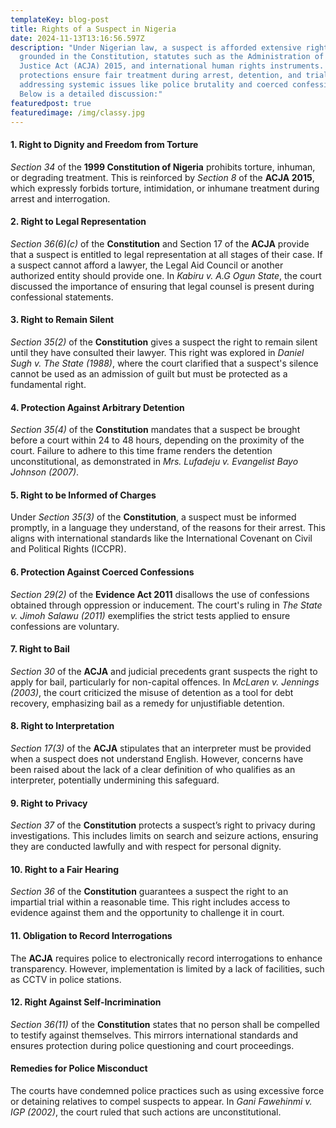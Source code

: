 ```yaml
---
templateKey: blog-post
title: Rights of a Suspect in Nigeria
date: 2024-11-13T13:16:56.597Z
description: "Under Nigerian law, a suspect is afforded extensive rights,
  grounded in the Constitution, statutes such as the Administration of Criminal
  Justice Act (ACJA) 2015, and international human rights instruments. These
  protections ensure fair treatment during arrest, detention, and trial while
  addressing systemic issues like police brutality and coerced confessions.
  Below is a detailed discussion:"
featuredpost: true
featuredimage: /img/classy.jpg
---
```

#### **1. Right to Dignity and Freedom from Torture**

*Section 34* of the **1999 Constitution of Nigeria** prohibits torture, inhuman, or degrading treatment. This is reinforced by *Section 8* of the **ACJA 2015**, which expressly forbids torture, intimidation, or inhumane treatment during arrest and interrogation.

#### **2. Right to Legal Representation**

*Section 36(6)(c)* of the **Constitution** and Section 17 of the **ACJA** provide that a suspect is entitled to legal representation at all stages of their case. If a suspect cannot afford a lawyer, the Legal Aid Council or another authorized entity should provide one. In *Kabiru v. A.G Ogun State*, the court discussed the importance of ensuring that legal counsel is present during confessional statements. 

#### **3. Right to Remain Silent**

*Section 35(2)* of the **Constitution** gives a suspect the right to remain silent until they have consulted their lawyer. This right was explored in *Daniel Sugh v. The State (1988)*, where the court clarified that a suspect's silence cannot be used as an admission of guilt but must be protected as a fundamental right.

#### **4. Protection Against Arbitrary Detention**

*Section 35(4)* of the **Constitution** mandates that a suspect be brought before a court within 24 to 48 hours, depending on the proximity of the court. Failure to adhere to this time frame renders the detention unconstitutional, as demonstrated in *Mrs. Lufadeju v. Evangelist Bayo Johnson (2007)*. 

#### **5. Right to be Informed of Charges**

Under *Section 35(3)* of the **Constitution**, a suspect must be informed promptly, in a language they understand, of the reasons for their arrest. This aligns with international standards like the International Covenant on Civil and Political Rights (ICCPR).

#### **6. Protection Against Coerced Confessions**

*Section 29(2)* of the **Evidence Act 2011** disallows the use of confessions obtained through oppression or inducement. The court's ruling in *The State v. Jimoh Salawu (2011)* exemplifies the strict tests applied to ensure confessions are voluntary.

#### **7. Right to Bail**

*Section 30* of the **ACJA** and judicial precedents grant suspects the right to apply for bail, particularly for non-capital offences. In *McLaren v. Jennings (2003)*, the court criticized the misuse of detention as a tool for debt recovery, emphasizing bail as a remedy for unjustifiable detention.

#### **8. Right to Interpretation**

*Section 17(3)* of the **ACJA** stipulates that an interpreter must be provided when a suspect does not understand English. However, concerns have been raised about the lack of a clear definition of who qualifies as an interpreter, potentially undermining this safeguard.

#### **9. Right to Privacy**

*Section 37* of the **Constitution** protects a suspect’s right to privacy during investigations. This includes limits on search and seizure actions, ensuring they are conducted lawfully and with respect for personal dignity.

#### **10. Right to a Fair Hearing**

*Section 36* of the **Constitution** guarantees a suspect the right to an impartial trial within a reasonable time. This right includes access to evidence against them and the opportunity to challenge it in court.

#### **11. Obligation to Record Interrogations**

The **ACJA** requires police to electronically record interrogations to enhance transparency. However, implementation is limited by a lack of facilities, such as CCTV in police stations.

#### **12. Right Against Self-Incrimination**

*Section 36(11)* of the **Constitution** states that no person shall be compelled to testify against themselves. This mirrors international standards and ensures protection during police questioning and court proceedings.

#### **Remedies for Police Misconduct**

The courts have condemned police practices such as using excessive force or detaining relatives to compel suspects to appear. In *Gani Fawehinmi v. IGP (2002)*, the court ruled that such actions are unconstitutional.